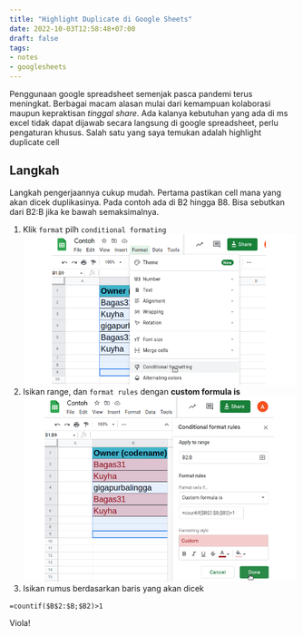 ```yaml
---
title: "Highlight Duplicate di Google Sheets"
date: 2022-10-03T12:58:48+07:00
draft: false
tags:
- notes
- googlesheets
---
```

Penggunaan google spreadsheet semenjak pasca pandemi terus meningkat. Berbagai macam alasan mulai dari kemampuan kolaborasi maupun kepraktisan _tinggal share_.
Ada kalanya kebutuhan yang ada di ms excel tidak dapat dijawab secara langsung di google spreadsheet, perlu pengaturan khusus. Salah satu yang saya temukan adalah highlight duplicate cell

## Langkah 
Langkah pengerjaannya cukup mudah. Pertama pastikan cell mana yang akan dicek duplikasinya. Pada contoh ada di B2 hingga B8. Bisa sebutkan dari B2:B jika ke bawah semaksimalnya. 
1. Klik `format` pilh `conditional formating`
![Google spreadsheet highlight duplicate](1.png)
2. Isikan range, dan `format rules` dengan **custom formula is**
![Google spreadsheet highlight duplicate](highlight.png)
3. Isikan rumus berdasarkan baris yang akan dicek 
```
=countif($B$2:$B;$B2)>1
```

Viola! 



